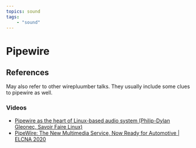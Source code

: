 ```yaml
---
topics: sound
tags:
    - "sound"
---
```


# Pipewire

## References

May also refer to other wirepluumber talks. They usually include some clues to pipewire as well.

### Videos

- [Pipewire as the heart of Linux-based audio system (Philip-Dylan Gleonec, Savoir Faire Linux)](https://youtu.be/JFhUtphvDXg)
- [PipeWire: The New Multimedia Service, Now Ready for Automotive | ELCNA 2020](https://youtu.be/1w6yVqU0lkU)
